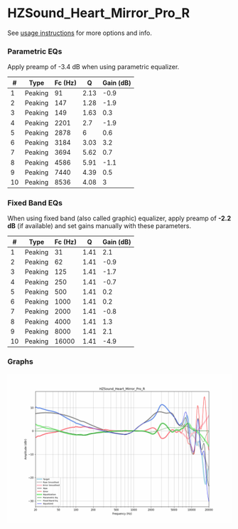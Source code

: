 # HZSound_Heart_Mirror_Pro_R
See [usage instructions](https://github.com/jaakkopasanen/AutoEq#usage) for more options and info.

### Parametric EQs
Apply preamp of -3.4 dB when using parametric equalizer.

|   # | Type    |   Fc (Hz) |    Q |   Gain (dB) |
|-----|---------|-----------|------|-------------|
|   1 | Peaking |        91 | 2.13 |        -0.9 |
|   2 | Peaking |       147 | 1.28 |        -1.9 |
|   3 | Peaking |       149 | 1.63 |         0.3 |
|   4 | Peaking |      2201 | 2.7  |        -1.9 |
|   5 | Peaking |      2878 | 6    |         0.6 |
|   6 | Peaking |      3184 | 3.03 |         3.2 |
|   7 | Peaking |      3694 | 5.62 |         0.7 |
|   8 | Peaking |      4586 | 5.91 |        -1.1 |
|   9 | Peaking |      7440 | 4.39 |         0.5 |
|  10 | Peaking |      8536 | 4.08 |         3   |

### Fixed Band EQs
When using fixed band (also called graphic) equalizer, apply preamp of **-2.2 dB** (if available) and set gains manually with these parameters.

|   # | Type    |   Fc (Hz) |    Q |   Gain (dB) |
|-----|---------|-----------|------|-------------|
|   1 | Peaking |        31 | 1.41 |         2.1 |
|   2 | Peaking |        62 | 1.41 |        -0.9 |
|   3 | Peaking |       125 | 1.41 |        -1.7 |
|   4 | Peaking |       250 | 1.41 |        -0.7 |
|   5 | Peaking |       500 | 1.41 |         0.2 |
|   6 | Peaking |      1000 | 1.41 |         0.2 |
|   7 | Peaking |      2000 | 1.41 |        -0.8 |
|   8 | Peaking |      4000 | 1.41 |         1.3 |
|   9 | Peaking |      8000 | 1.41 |         2.1 |
|  10 | Peaking |     16000 | 1.41 |        -4.9 |

### Graphs
![](./HZSound_Heart_Mirror_Pro_R.png)
